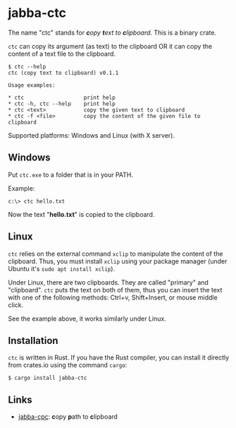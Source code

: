 # jabba-ctc

The name "ctc" stands for _**c**opy **t**ext to **c**lipboard_. This is a binary crate.

`ctc` can copy its argument (as text) to the clipboard OR it can
copy the content of a text file to the clipboard.

```
$ ctc --help
ctc (copy text to clipboard) v0.1.1

Usage examples:

* ctc                   print help
* ctc -h, ctc --help    print help
* ctc <text>            copy the given text to clipboard
* ctc -f <file>         copy the content of the given file to clipboard
```

Supported platforms: Windows and Linux (with X server).

## Windows

Put `ctc.exe` to a folder that is in your PATH.

Example:

```
c:\> ctc hello.txt
```

Now the text "**hello.txt**" is copied to the clipboard.

## Linux

`ctc` relies on the external command `xclip` to manipulate the content of the clipboard.
Thus, you must install `xclip` using your package manager (under Ubuntu it's
`sudo apt install xclip`).

Under Linux, there are two clipboards. They are called "primary" and "clipboard". `ctc`
puts the text on both of them, thus you can insert the text with one of the following
methods: Ctrl+v, Shift+Insert, or mouse middle click.

See the example above, it works similarly under Linux.

## Installation

`ctc` is written in Rust. If you have the Rust compiler, you can install it directly
from crates.io using the command `cargo`:

    $ cargo install jabba-ctc

## Links

* [jabba-cpc](https://github.com/jabbalaci/jabba-cpc): **c**opy **p**ath to **c**lipboard
